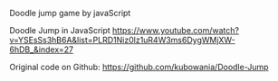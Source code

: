 Doodle jump game by javaScript

Doodle Jump in JavaScript
  https://www.youtube.com/watch?v=YSEsSs3hB6A&list=PLRD1Niz0lz1uR4W3ms6DygWMjXW-6hDB_&index=27

  Original code on Github: https://github.com/kubowania/Doodle-Jump

